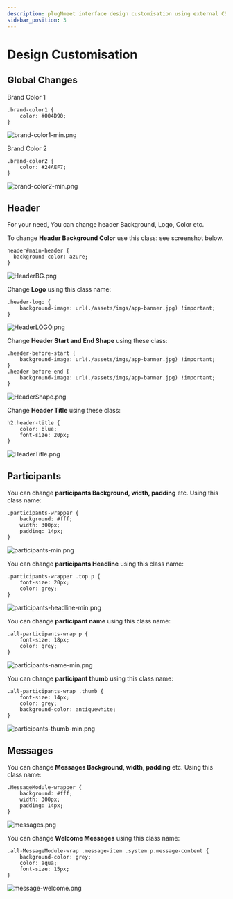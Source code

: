 ```yaml
---
description: plugNmeet interface design customisation using external CSS
sidebar_position: 3
---
```


# Design Customisation

## Global Changes

Brand Color 1

```
.brand-color1 {
    color: #004D90;
}
```

![brand-color1-min.png](/img/design-customisation/brand-color1-min.png)

Brand Color 2

```
.brand-color2 {
    color: #24AEF7;
}
```

![brand-color2-min.png](/img/design-customisation/brand-color2-min.png)

## Header

For your need, You can change header Background, Logo, Color etc.

To change **Header Background Color** use this class: see screenshot below.

```
header#main-header {
  background-color: azure;
}
```

![HeaderBG.png](/img/design-customisation/HeaderBG.png)

<div style={{marginBottom: 100 + 'px'}}></div>

Change **Logo** using this class name:

```
.header-logo {
    background-image: url(./assets/imgs/app-banner.jpg) !important;
}
```

![HeaderLOGO.png](/img/design-customisation/HeaderLOGO.png)

<div style={{marginBottom: 100 + 'px'}}></div>

Change **Header Start and End Shape** using these class:

```
.header-before-start {
    background-image: url(./assets/imgs/app-banner.jpg) !important;
}
.header-before-end {
    background-image: url(./assets/imgs/app-banner.jpg) !important;
}
```

![HeaderShape.png](/img/design-customisation/HeaderShape.png)

<div style={{marginBottom: 100 + 'px'}}></div>

Change **Header Title** using these class:

```
h2.header-title {
    color: blue;
    font-size: 20px;
}
```

![HeaderTitle.png](/img/design-customisation/HeaderTitle.png)

## Participants

You can change **participants Background, width, padding** etc. Using this class name:

```
.participants-wrapper {
    background: #fff;
    width: 300px;
    padding: 14px;
}
```

![participants-min.png](/img/design-customisation/participants-min.png)

You can change **participants Headline** using this class name:

```
.participants-wrapper .top p {
    font-size: 20px;
    color: grey;
}
```

![participants-headline-min.png](/img/design-customisation/participants-headline-min.png)

You can change **participant name** using this class name:

```
.all-participants-wrap p {
    font-size: 18px;
    color: grey;
}
```

![participants-name-min.png](/img/design-customisation/participants-name-min.png)

You can change **participant thumb** using this class name:

```
.all-participants-wrap .thumb {
    font-size: 14px;
    color: grey;
    background-color: antiquewhite;
}
```

![participants-thumb-min.png](/img/design-customisation/participants-thumb-min.png)

## Messages

You can change **Messages Background, width, padding** etc. Using this class name:

```
.MessageModule-wrapper {
    background: #fff;
    width: 300px;
    padding: 14px;
}
```

![messages.png](/img/design-customisation/messages.png)

You can change **Welcome Messages** using this class name:

```
.all-MessageModule-wrap .message-item .system p.message-content {
    background-color: grey;
    color: aqua;
    font-size: 15px;
}
```

![message-welcome.png](/img/design-customisation/message-welcome.png)
